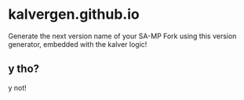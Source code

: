 # kalvergen.github.io
Generate the next version name of your SA-MP Fork using this version generator, embedded with the kalver logic!

## y tho?
y not!
